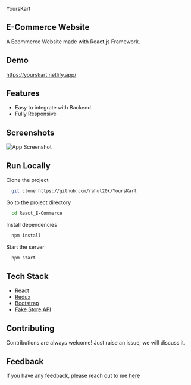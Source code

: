 YoursKart
## E-Commerce Website

A Ecommerce Website made with React.js Framework.


## Demo

https://yourskart.netlify.app/

## Features

- Easy to integrate with Backend
- Fully Responsive


## Screenshots

![App Screenshot](./assets/YoursKart_homepage.png)



## Run Locally

Clone the project

```bash
  git clone https://github.com/rahul20k/YoursKart
```

Go to the project directory

```bash
  cd React_E-Commerce
```

Install dependencies

```bash
  npm install
```

Start the server

```bash
  npm start
```



## Tech Stack

* [React](https://reactjs.org/)
* [Redux](https://redux.js.org/)
* [Bootstrap](https://getbootstrap.com/)
* [Fake Store API](https://fakestoreapi.com/)

## Contributing

Contributions are always welcome!
Just raise an issue, we will discuss it.


## Feedback

If you have any feedback, please reach out to me [here](www.linkedin.com/in/rahul-kumar-7270592b7)



